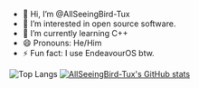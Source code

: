 - 👋 Hi, I’m @AllSeeingBird-Tux
- 👀 I’m interested in open source software.
- 🌱 I’m currently learning C++
- 😄 Pronouns: He/Him
- ⚡ Fun fact: I use EndeavourOS btw.

<!---
AllSeeingBird-Tux/AllSeeingBird-Tux is a ✨ special ✨ repository because its `README.md` (this file) appears on your GitHub profile.
You can click the Preview link to take a look at your changes.
--->
![Top Langs](https://github-readme-stats.vercel.app/api/top-langs/?username=AllSeeingBird-Tux&layout=compact)
[![AllSeeingBird-Tux's GitHub stats](https://github-readme-stats.vercel.app/api?username=AllSeeingBird-Tux)](https://github.com/anuraghazra/github-readme-stats)
